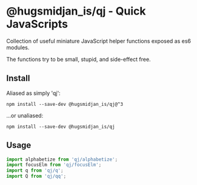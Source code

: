 # @hugsmidjan_is/qj - Quick JavaScripts

Collection of useful miniature JavaScript helper functions exposed as es6
modules.

The functions try to be small, stupid, and side-effect free.

## Install

Aliased as simply 'qj':

    npm install --save-dev @hugsmidjan_is/qj@^3

...or unaliased:

    npm install --save-dev @hugsmidjan_is/qj

## Usage

```js
import alphabetize from 'qj/alphabetize';
import focusElm from 'qj/focusElm';
import q from 'qj/q';
import Q from 'qj/qq';
```
